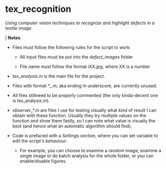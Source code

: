 # tex_recognition

*Using computer vision techniques to recognize and highlight defects in a textile image.*



| **Notes**

- Files must follow the following rules for the script to work:

  - All input files must be put into the *defect_images* folder

  - File name must follow the format *iXX.jpg*, where XX is a number

    

- *tex_analysis.m* is the main file for the project.

- Files with format *\*_.m*, aka ending in underscore, are currently unused.
- All files stillneed to be properly commented (the only kinda-decent one is tex_analysis.m).
- *observer_\*.m* are files I use for testing visually what kind of result I can obtain with these function. Usually they try multiple values on the function and show them fastly, so I can note what value is visually the best (and hence what an automatic algorithm should find).
- Code is prefaced with a *Settings* section, where you can set variable to edit the script's behaviour:
  - For example, you can choose to examine a random image, examine a single image or do batch analysis for the whole folder, or you can enable/disable figures.